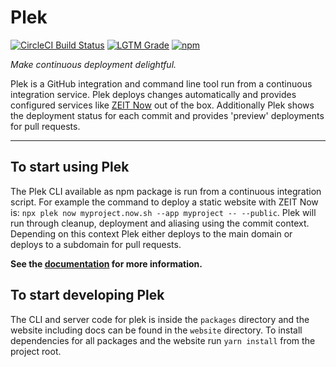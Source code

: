 # Plek
[![CircleCI Build Status][circleci-icon]][circleci]
[![LGTM Grade][lgtm-icon]][lgtm]
[![npm][npm-icon]][npm]

*Make continuous deployment delightful.*

Plek is a GitHub integration and command line tool run from a continuous integration service. Plek deploys changes automatically and provides configured services like [ZEIT Now](https://zeit.co/now) out of the box. Additionally Plek shows the deployment status for each commit and provides 'preview' deployments for pull requests.

----

## To start using Plek
The Plek CLI available as npm package is run from a continuous integration script. For example the command to deploy a static website with ZEIT Now is: `npx plek now myproject.now.sh --app myproject -- --public`. Plek will run through cleanup, deployment and aliasing using the commit context. Depending on this context Plek either deploys to the main domain or deploys to a subdomain for pull requests.

**See the [documentation](https://plek.now.sh/) for more information.**

## To start developing Plek
The CLI and server code for plek is inside the `packages` directory and the website including docs can be found in the `website` directory. To install dependencies for all packages and the website run `yarn install` from the project root.

[circleci]: https://circleci.com/gh/voorhoede/plek/
[circleci-icon]: https://img.shields.io/circleci/project/github/voorhoede/plek/master.svg?style=flat-square
[lgtm]: https://lgtm.com/projects/g/voorhoede/plek/
[lgtm-icon]: https://img.shields.io/lgtm/grade/javascript/g/voorhoede/plek.svg?style=flat-square
[npm]: https://www.npmjs.com/package/plek
[npm-icon]: https://img.shields.io/npm/v/plek.svg?style=flat-square
